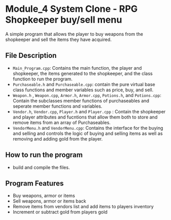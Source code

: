 # Module_4 System Clone - RPG Shopkeeper buy/sell menu
A simple program that allows the player to buy weapons from the shopkeeper and sell the items they have acquired.

## File Description
- `Main_Program.cpp`: Contains the main function, the player and shopkeeper, the items generated to the shopkeeper, and the class function to run the program.
- `Purchaseable.h` and `Purchaseable.cpp`: contain the pure virtual base class functions and member variables such as price, buy, and sell. 
- `Weapon.h` , `Weapon.cpp`, `Armor.h`, `Armor.cpp`, `Potions.h`, and `Potions.cpp`: Contain the subclasses member functions of purchaseables and seperate member functions and variables.  
- `Vendor.h`, `Vendor.cpp`, `Player.h` and `Player.cpp` : Contain the shopkeeper and player attributes and fucntions that allow them both to store and remove items from an array of Purchaseables.
- `VendorMenu.h` and `VendorMenu.cpp`: Contains the interface for the buying and selling and controls the logic of buying and selling items as well as removing and adding gold from the player.
## How to run the program
- build and compile the files.
## Program Features
- Buy weapons, armor or items
- Sell weapons, armor or items back
- Remove items from vendors list and add items to players inventory
- Increment or subtract gold from players gold
